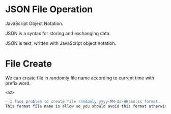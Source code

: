 <html>
  <head></head>
  <body>
    <h1>JSON File Operation</h1>
    <p>JavaScript Object Notation.</p>
    <p>JSON is a syntax for storing and exchanging data.</p>
    <p>JSON is text, written with JavaScript object notation.</p>
    <h1>File Create</h1>
    <p>We can create file in randomly file name according to current time with prefix word.</p>
    
    <h2>
```diff
- I face problem to create file randomly yyyy-MM-dd-HH:mm:ss format.
This format file name is allow so you should avoid this format otherwise you kill your important time and patience.You can use yyyy_MM_dd_HH_mm_ss this format.
```
</h2>

  </body>
  </html>
